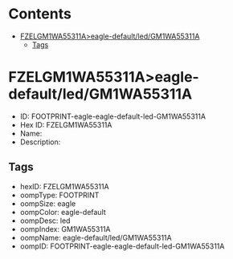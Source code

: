 



Contents
========

* [FZELGM1WA55311A>eagle-default/led/GM1WA55311A](#fzelgm1wa55311aeagle-defaultledgm1wa55311a)
	* [Tags](#tags)

# FZELGM1WA55311A>eagle-default/led/GM1WA55311A

- ID: FOOTPRINT-eagle-eagle-default-led-GM1WA55311A
- Hex ID: FZELGM1WA55311A
- Name: 
- Description: 

## Tags

- hexID: FZELGM1WA55311A
- oompType: FOOTPRINT
- oompSize: eagle
- oompColor: eagle-default
- oompDesc: led
- oompIndex: GM1WA55311A
- oompName: eagle-default/led/GM1WA55311A
- oompID: FOOTPRINT-eagle-eagle-default-led-GM1WA55311A
